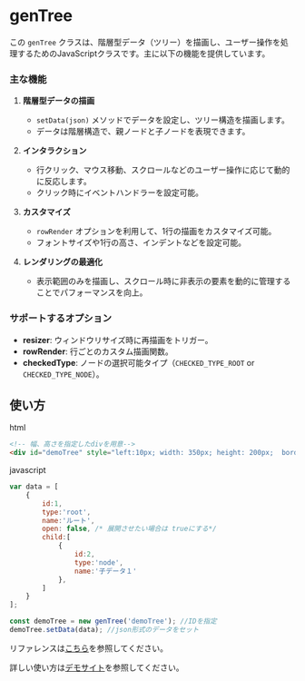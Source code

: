 # genTree
この `genTree` クラスは、階層型データ（ツリー）を描画し、ユーザー操作を処理するためのJavaScriptクラスです。主に以下の機能を提供しています。

### 主な機能

1. **階層型データの描画**  
   - `setData(json)` メソッドでデータを設定し、ツリー構造を描画します。
   - データは階層構造で、親ノードと子ノードを表現できます。

2. **インタラクション**
   - 行クリック、マウス移動、スクロールなどのユーザー操作に応じて動的に反応します。
   - クリック時にイベントハンドラーを設定可能。

3. **カスタマイズ**
   - `rowRender` オプションを利用して、1行の描画をカスタマイズ可能。
   - フォントサイズや1行の高さ、インデントなどを設定可能。

4. **レンダリングの最適化**
   - 表示範囲のみを描画し、スクロール時に非表示の要素を動的に管理することでパフォーマンスを向上。

### サポートするオプション

- **resizer**: ウィンドウリサイズ時に再描画をトリガー。
- **rowRender**: 行ごとのカスタム描画関数。
- **checkedType**: ノードの選択可能タイプ（`CHECKED_TYPE_ROOT` or `CHECKED_TYPE_NODE`）。


## 使い方
html
```html
<!-- 幅、高さを指定したdivを用意-->
<div id="demoTree" style="left:10px; width: 350px; height: 200px;  border-style: solid; border-width: 1px;"></div>
```
javascript
```javascript
var data = [
    {
        id:1,
        type:'root',
        name:'ルート',
        open: false, /* 展開させたい場合は trueにする*/
        child:[
            {
                id:2,
                type:'node',
                name:'子データ１'
            },
        ]
    }
];

const demoTree = new genTree('demoTree'); //IDを指定
demoTree.setData(data); //json形式のデータをセット

```
リファレンスは[こちら](https://github.com/rinoyod/genTree/tree/master/js)を参照してください。

詳しい使い方は[デモサイト](https://rinoyod.netlify.app/gentree/demo/)を参照してください。
